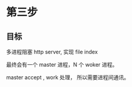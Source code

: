 # 第三步

## 目标

多进程阻塞 http server, 实现 file index


最终会有一个 master 进程，N 个 woker 进程。

master accept , work 处理， 所以需要进程间通讯。